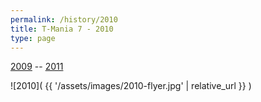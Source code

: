 ```yaml
---
permalink: /history/2010
title: T-Mania 7 - 2010
type: page
---
```


[2009](/history/2009) -- [2011](/history/2011)

![2010]( {{ '/assets/images/2010-flyer.jpg' | relative_url }} )

